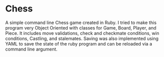 Chess
=====
A simple command line Chess game created in Ruby. I tried to make this program very Object Oriented with classes for Game, Board, Player, and Piece. It includes move validations, check and checkmate conditions, win conditions, Castling, and stalemates. Saving was also implemented using YAML to save the state of the ruby program and can be reloaded via a command line argument.
